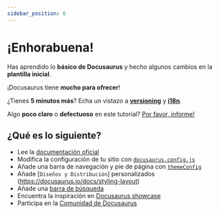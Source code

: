 ```yaml
---
sidebar_position: 6
---
```


# ¡Enhorabuena!

Has aprendido lo **básico de Docusaurus** y hecho algunos cambios en la **plantilla inicial**.

¡Docusaurus tiene **mucho para ofrecer**!

¿Tienes **5 minutos más**? Echa un vistazo a **[versioning](../tutorial-extras/manage-docs-versions.md)** y **[i18n](../tutorial-extras/translate-your-site.md)**.

Algo **poco claro** o **defectuoso** en este tutorial? [Por favor, informe! ](https://github.com/facebook/docusaurus/discussions/4610)

## ¿Qué es lo siguiente?

- Lee la [documentación oficial](https://docusaurus.io/)
- Modifica la configuración de tu sitio con [`docusaurus.config.js`](https://docusaurus.io/docs/api/docusaurus-config)
- Añade una barra de navegación y pie de página con [`themeConfig`](https://docusaurus.io/docs/api/themes/configuration)
- Añade [`Diseños y Distribución`] personalizados (https://docusaurus.io/docs/styling-layout)
- Añade una [barra de búsqueda](https://docusaurus.io/docs/search)
- Encuentra la inspiración en [Docusaurus showcase](https://docusaurus.io/showcase)
- Participa en la [Comunidad de Docusaurus](https://docusaurus.io/community/support)
